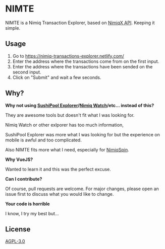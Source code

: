 # NIMTE

NIMTE is a Nimiq Transaction Explorer, based on [NimiqX API](https://api.nimiqx.com/docs/about). Keeping it simple.

## Usage

1. Go to https://nimiq-transactions-explorer.netlify.com/
2. Enter the address where the transactions come from on the first input.
3. Enter the address where the transactions have been sended on the second input.
4. Click on "Submit" and wait a few seconds.

## Why?

**Why not using [SushiPool Explorer](https://explorer.sushipool.com/)/[Nimiq Watch](https://nimiq.watch/)/etc... instead of this?**

They are awesome tools but doesn't fit what I was looking for. 

Nimiq Watch or other exlporer has too much information,

SushiPool Explorer was more what I was looking for but the experience on mobile is awful and too complicated.

Also NIMTE fits more what I need, especially for [NimiqSpin](https://nimiqspin.com/).

**Why VueJS?**

Wanted to learn it and this was the perfect excuse.

**Can I contribute?**

Of course, pull requests are welcome. For major changes, please open an issue first to discuss what you would like to change.

**Your code is horrible**

I know, I try my best but...

## License
[AGPL-3.0](https://choosealicense.com/licenses/agpl-3.0/)
